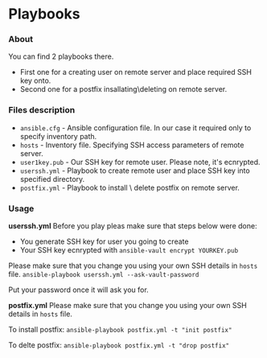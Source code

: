# Playbooks
### About

You can find 2 playbooks there.
- First one for a creating user on remote server and place required SSH key onto.
- Second one for a postfix insallating\deleting on remote server.

### Files description

- `ansible.cfg` - Ansible configuration file. In our case it required only to specify inventory path.
- `hosts` - Inventory file. Specifying SSH access parameters of remote server.
- `user1key.pub` - Our SSH key for remote user. Please note, it's ecnrypted.
- `userssh.yml` - Playbook to create remote user and place SSH key into specified directory.
- `postfix.yml` - Playbook to install \ delete postfix on remote server.

### Usage
**userssh.yml**
Before you play pleas make sure that steps below were done:
- You generate SSH key for user you going to create
- Your SSH key ecnrypted with `ansible-vault encrypt YOURKEY.pub`

Please make sure that you change you using your own SSH details in `hosts` file.
`ansible-playbook userssh.yml --ask-vault-password`

Put your password once it will ask you for.

**postfix.yml**
Please make sure that you change you using your own SSH details in `hosts` file.

To install postfix:
`ansible-playbook postfix.yml -t "init postfix"`

To delte postfix:
`ansible-playbook postfix.yml -t "drop postfix"`
